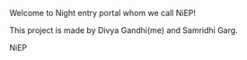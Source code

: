 Welcome to Night entry portal whom we call NiEP!

This project is made by Divya Gandhi(me) and Samridhi Garg.

NiEP 
